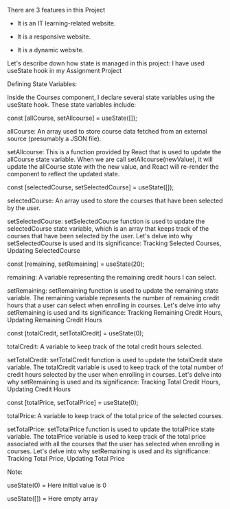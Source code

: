 There are 3 features in this Project

- It is an IT learning-related website.

- It is a responsive website.

- It is a dynamic website.

Let's describe down how state is managed in this project: I have used useState hook in my Assignment Project

Defining State Variables:

Inside the Courses component, I declare several state variables using the useState hook. These state variables include:

const [allCourse, setAllcourse] = useState([]);

allCourse: An array used to store course data fetched from an external source (presumably a JSON file).

setAllcourse: This is a function provided by React that is used to update the allCourse state variable. When we are call setAllcourse(newValue), it will update the allCourse state with the new value, and React will re-render the component to reflect the updated state.

const [selectedCourse, setSelectedCourse] = useState([]);

selectedCourse: An array used to store the courses that have been selected by the user.

setSelectedCourse: setSelectedCourse function is used to update the selectedCourse state variable, which is an array that keeps track of the courses that have been selected by the user. Let's delve into why setSelectedCourse is used and its significance: Tracking Selected Courses, Updating SelectedCourse

const [remaining, setRemaining] = useState(20);

remaining: A variable representing the remaining credit hours I can select.

setRemaining: setRemaining function is used to update the remaining state variable. The remaining variable represents the number of remaining credit hours that a user can select when enrolling in courses. Let's delve into why setRemaining is used and its significance: Tracking Remaining Credit Hours, Updating Remaining Credit Hours

const [totalCredit, setTotalCredit] = useState(0);

totalCredit: A variable to keep track of the total credit hours selected.

setTotalCredit: setTotalCredit  function is used to update the totalCredit state variable. The totalCredit variable is used to keep track of the total number of credit hours selected by the user when enrolling in courses.  Let's delve into why setRemaining is used and its significance: Tracking Total Credit Hours, Updating Credit Hours

const [totalPrice, setTotalPrice] = useState(0);

totalPrice: A variable to keep track of the total price of the selected courses.

setTotalPrice: setTotalPrice  function is used to update the totalPrice state variable. The totalPrice variable is used to keep track of the total price associated with all the courses that the user has selected when enrolling in courses. Let's delve into why setRemaining is used and its significance: Tracking Total Price, Updating Total Price

Note:

useState(0) = Here initial value is 0

useState([]) = Here empty array